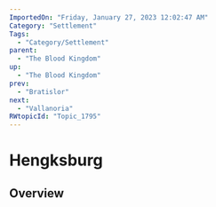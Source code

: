 ```yaml
---
ImportedOn: "Friday, January 27, 2023 12:02:47 AM"
Category: "Settlement"
Tags:
  - "Category/Settlement"
parent:
  - "The Blood Kingdom"
up:
  - "The Blood Kingdom"
prev:
  - "Bratislor"
next:
  - "Vallanoria"
RWtopicId: "Topic_1795"
---
```

# Hengksburg
## Overview
